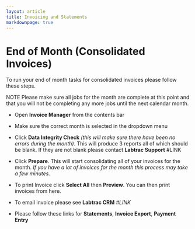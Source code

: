 ```yaml
---
layout: article
title: Invoicing and Statements
markdownpage: true
---
```


# End of Month (Consolidated Invoices)

To run your end of month tasks for consolidated invoices please follow these steps.

NOTE Please make sure all jobs for the month are complete at this point and that you will not be completing any more jobs until the next calendar month.

* Open **Invoice Manager** from the contents bar

* Make sure the correct month is selected in the dropdown menu

* Click **Data Integrity Check** *(this will make sure there have been no errors during the month)*. This will produce 3 reports all of which should be blank. If they are not blank please contact **Labtrac Support** #LINK

* Click **Prepare**. This will start consolidating all of your invoices for the month. *If you have a lot of invoices for the month this process may take a few minutes.*

*  To print Invoice click **Select All** then **Preview**. You can then print invoices from here.

* To email invoice please see **Labtrac CRM** *#LINK*

* Please follow these links for **Statements**, **Invoice Export**, **Payment Entry**
